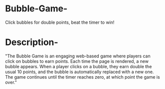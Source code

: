 # Bubble-Game-
Click bubbles for double points, beat the timer to win!

# Description-
"The Bubble Game is an engaging web-based game where players can click on bubbles to earn points. Each time the page is rendered, a new bubble appears. When a player clicks on a bubble, they earn double the usual 10 points, and the bubble is automatically replaced with a new one. The game continues until the timer reaches zero, at which point the game is over."
